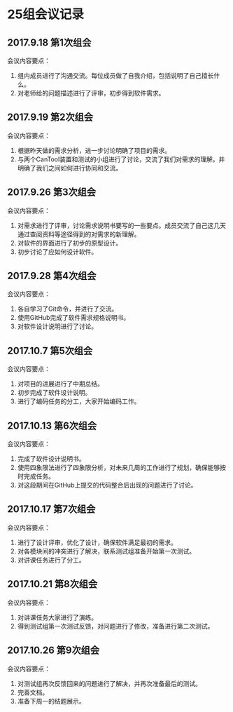 
# 25组会议记录

## 2017.9.18 第1次组会
会议内容要点：
1. 组内成员进行了沟通交流。每位成员做了自我介绍，包括说明了自己擅长什么。
2. 对老师给的问题描述进行了评审，初步得到软件需求。

## 2017.9.19 第2次组会
会议内容要点：
1. 根据昨天做的需求分析，进一步讨论明确了项目的需求。
2. 与两个CanTool装置和测试的小组进行了讨论，交流了我们对需求的理解。并明确了我们之间如何进行协同和交流。

## 2017.9.26 第3次组会
会议内容要点：
1. 对需求进行了评审，讨论需求说明书要写的一些要点。成员交流了自己这几天通过查阅资料等途径得到的对需求的新理解。
2. 对软件的界面进行了初步的原型设计。
3. 初步讨论了应如何设计软件。

## 2017.9.28 第4次组会
会议内容要点：
1. 各自学习了Git命令，并进行了交流。
2. 使用GitHub完成了软件需求规格说明书。
3. 对软件设计说明进行了讨论。

## 2017.10.7 第5次组会
会议内容要点：
1. 对项目的进展进行了中期总结。
2. 初步完成了软件设计说明。
3. 进行了编码任务的分工，大家开始编码工作。

## 2017.10.13 第6次组会
会议内容要点：
1. 完成了软件设计说明书。
2. 使用四象限法进行了四象限分析，对未来几周的工作进行了规划，确保能够按时完成任务。
3. 对这段期间在GitHub上提交的代码整合后出现的问题进行了讨论。

## 2017.10.17 第7次组会
会议内容要点：
1. 进行了设计评审，优化了设计，确保软件满足最初的需求。
2. 对各模块间的冲突进行了解决，联系测试组准备开始第一次测试。
3. 对讲课任务进行了分工。


## 2017.10.21 第8次组会
会议内容要点：
1. 对讲课任务大家进行了演练。
2. 得到测试组第一次测试反馈，对问题进行了修改，准备进行第二次测试。

## 2017.10.26 第9次组会
会议内容要点：
1. 对测试组再次反馈回来的问题进行了解决，并再次准备最后的测试。
2. 完善文档。
3. 准备下周一的结题展示。